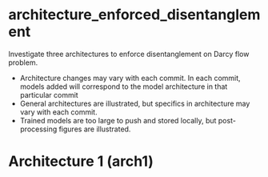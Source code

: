 # architecture_enforced_disentanglement

Investigate three architectures to enforce disentanglement on Darcy flow problem.
- Architecture changes may vary with each commit. In each commit, models added will correspond to the model architecture in that particular commit
- General architectures are illustrated, but specifics in architecture may vary with each commit. 
- Trained models are too large to push and stored locally, but post-processing figures are illustrated.

# Architecture 1 (arch1)

